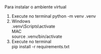 Para instalar o ambiente virtual

1. Execute no terminal
   python -m venv .venv
2. Windows  
   .venv\Scripts\activate  
    MAC  
   source .venv/bin/activate
3. Execute no terminal  
   pip install -r requirements.txt
